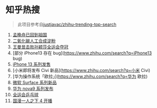 # 知乎热搜

> 此项目参考自[justjavac/zhihu-trending-top-search](https://github.com/justjavac/zhihu-trending-top-search/blob/main/utils.ts)

<!-- BEGIN -->
  <!-- 最后更新时间:Sat Sep 25 2021 23:10:07 GMT+0000 (Coordinated Universal Time) -->
  1. [孟晚舟已回到祖国](https://www.zhihu.com/search?q=孟晚舟)
1. [二氧化碳人工合成淀粉](https://www.zhihu.com/search?q=淀粉)
1. [王曼昱击败孙颖莎全运会夺冠](https://www.zhihu.com/search?q=孙颖莎)
1. [部分 iPhone13 存在 bug](https://www.zhihu.com/search?q=iPhone13 bug)
1. [iPhone 13 系列发售](https://www.zhihu.com/search?q=iPhone13)
1. [小米即将发布 Civi 新品](https://www.zhihu.com/search?q=小米 Civi)
1. [华为操作系统「欧拉」](https://www.zhihu.com/search?q=华为 欧拉)
1. [微软 Surface 系列新品](https://www.zhihu.com/search?q=Surface)
1. [华为 nova9 系列发布](https://www.zhihu.com/search?q=华为nova9)
1. [全运会乒乓球](https://www.zhihu.com/search?q=全运会乒乓球)
1. [国漫一人之下 4 开播](https://www.zhihu.com/search?q=一人之下4)
  <!-- END -->